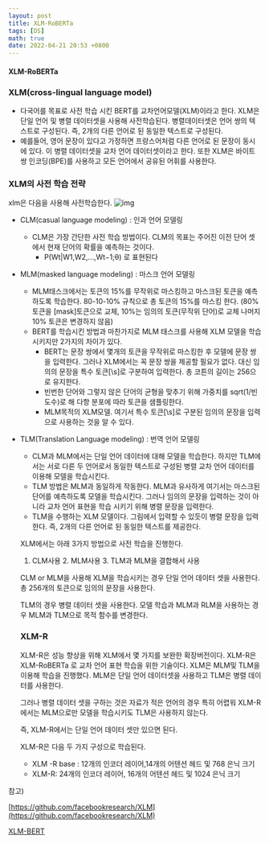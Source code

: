 ```yaml
---
layout: post
title: XLM-RoBERTa
tags: [DS]
math: true
date: 2022-04-21 20:53 +0800
---
```


#### XLM-RoBERTa

### XLM(cross-lingual language model)

- 다국어를 목표로 사전 학습 시킨 BERT를 교차언어모델(XLM)이라고 한다. XLM은 단일 언어 및 병렬 데이터셋을 사용해 사전학습된다. 병렬데이터셋은 언어 쌍의 텍스트로 구성된다. 즉, 2개의 다른 언어로 된 동일한 텍스트로 구성된다.
- 예를들어, 영어 문장이 있다고 가정하면 프랑스어처럼 다른 언어로 된 문장이 동시에 있다. 이 병렬 데이터셋을 교차 언어 데이터셋이라고 한다. 또한 XLM은 바이트 쌍 인코딩(BPE)를 사용하고 모든 언어에서 공유된 어휘를 사용한다.

### XLM의 사전 학습 전략

xlm은 다음을 사용해 사전학습한다.
![img](https://camo.githubusercontent.com/c0fd6c2b2980f993acc379cd6218fc1bbb139d441fac5feb248755e2f877d98b/68747470733a2f2f646c2e666261697075626c696366696c65732e636f6d2f584c4d2f786c6d5f6669677572652e6a7067)

- CLM(casual language modeling)  : 인과 언어 모델링
    - CLM은 가장 간단한 사전 학습 방법이다. CLM의 목표는 주어진 이전 단어 셋에서 현재 단어의 확률을 예측하는 것이다.
        - P(Wt|W1,W2,...,Wt−1;θ) 로 표현된다
- MLM(masked language modeling) : 마스크 언어 모델링
    - MLM태스크에서는 토큰의 15%를 무작위로 마스킹하고 마스크된 토큰을 예측하도록 학습한다. 80-10-10% 규칙으로 총 토큰의 15%를 마스킹 한다. (80% 토큰을 [mask]토큰으로 교체, 10%는 임의의 토큰(무작위 단어)로 교체 나머지 10% 토큰은 변경하지 않음)
    - BERT를 학습시킨 방법과 마찬가지로 MLM 태스크를 사용해 XLM 모델을 학습시키지만 2가지의 차이가 있다.
        - BERT는 문장 쌍에서 몇개의 토큰을 무작위로 마스킹한 후 모델에 문장 쌍을 입력한다. 그러나 XLM에서는 꼭 문장 쌍을 제공할 필요가 없다. 대신 임의의 문장을 특수 토큰[\s]로 구분하여 입력한다. 총 코튼의 길이는 256으로 유지한다.
        - 빈번한 단어와 그렇지 않은 단어의 균형을 맞추기 위해 가중치를 sqrt(1/빈도수)로 해 다항 분포에 따라 토큰을 샘플링한다.
        - MLM목적의 XLM모델. 여기서 특수 토큰[\s]로 구분된 임의의 문장을 입력으로 사용하는 것을 알 수 있다.
        

        
- TLM(Translation Language modeling) : 번역 언어 모델링
    - CLM과 MLM에서는 단일 언어 데이터에 대해 모델을 학습한다. 하지만 TLM에서는 서로 다른 두 언어로서 동일한 텍스트로 구성된 병렬 교차 언어 데이터를 이용해 모델을 학습시킨다.
    - TLM 방법은 MLM과 동일하게 작동한다. MLM과 유사하게 여기서는 마스크된 단어를 예측하도록 모델을 학습시킨다. 그러나 임의의 문장을 입력하는 것이 아니라 교차 언어 표현을 학습 시키기 위해 병렬 문장을 입력한다.
    - TLM을 수행하는 XLM 모델이다. 그림에서 입력할 수 있듯이 병렬 문장을 입력한다. 즉, 2개의 다른 언어로 된 동일한 텍스트를 제공한다.
    
    
    XLM에서는 아래 3가지 방법으로 사전 학습을 진행한다.
    
    1. CLM사용 2. MLM사용 3. TLM과 MLM을 결합해서 사용
    
    CLM or MLM을 사용해 XLM을 학습시키는 경우 단일 언어 데이터 셋을 사용한다. 총 256개의 토큰으로 임의의 문장을 사용한다.
    
    TLM의 경우 병렬 데이터 셋을 사용한다. 모델 학습과 MLM과 RLM을 사용하는 경우 MLM과 TLM으로 목적 함수를 변경한다.
    
    ### XLM-R
    
    XLM-R은 성능 향상을 위해 XLM에서 몇 가지를 보완한 확장버전이다. XLM-R은 XLM-RoBERTa 로 교차 언어 표현 학습을 위한 기술이다. XLM은 MLM및 TLM을 이용해 학습을 진행했다. MLM은 단일 언어 데이터셋을 사용하고 TLM은 병렬 데이터를 사용한다. 
    
    그러나 병렬 데이터 셋을 구하는 것은 자료가 적은 언어의 경우 특히 어렵워 XLM-R에서는 MLM으로만 모델을 학습시키도 TLM은 사용하지 않는다.
    
    즉, XLM-R에서는 단일 언어 데이터 셋만 있으면 된다.
    
    XLM-R은 다음 두 가지 구성으로 학습된다.
    
    - XLM -R base : 12개의 인코더 레이어,14개의 어텐션 헤드 및 768 은닉 크기
    - XLM-R: 24개의 인코더 레이어, 16개의 어텐션 헤드 및 1024 은닉 크기


참고) 

[https://github.com/facebookresearch/XLM](https://github.com/facebookresearch/XLM)

[XLM-BERT](https://ariz1623.tistory.com/309)